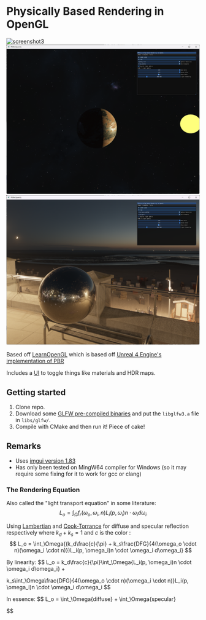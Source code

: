 # Physically Based Rendering in OpenGL

![screenshot3](screenshot3.png "")
![screenshot1](screenshot1.png "")
![screenshot2](screenshot2.png "")

Based off [LearnOpenGL](https://learnopengl.com/PBR/Theory) which is based off [Unreal 4 Engine's implementation of PBR](https://blog.selfshadow.com/publications/s2013-shading-course/karis/s2013_pbs_epic_notes_v2.pdf)

Includes a [UI](https://github.com/ocornut/imgui) to toggle things like materials and HDR maps.

## Getting started

1. Clone repo.
2. Download some [GLFW pre-compiled binaries](https://www.glfw.org/download) and put the `libglfw3.a` file in `libs/glfw/`. 
3. Compile with CMake and then run it! Piece of cake!

## Remarks

* Uses [imgui version 1.83](https://github.com/ocornut/imgui/releases/tag/v1.83)
* Has only been tested on MingW64 compiler for Windows (so it may require some fixing for it to work for gcc or clang)

### The Rendering Equation
Also called the "light transport equation" in some literature:
$$
L_o = \int_\Omega{f_r(\omega_o, \omega_i, n)L_i(p, \omega_i)n \cdot \omega_i d\omega_i}
$$

Using [Lambertian](https://en.wikipedia.org/wiki/Lambertian_reflectance) and [Cook-Torrance](https://en.wikipedia.org/wiki/Specular_highlight#Cook%E2%80%93Torrance_model) for diffuse and specular reflection respectively where $k_d + k_s = 1$ and $c$ is the color :
$$
L_o = \int_\Omega{(k_d\frac{c}{\pi} + k_s\frac{DFG}{4(\omega_o \cdot n)(\omega_i \cdot n)})L_i(p, \omega_i)n \cdot \omega_i d\omega_i}
$$

By linearity:
$$
L_o = k_d\frac{c}{\pi}\int_\Omega{L_i(p, \omega_i)n \cdot \omega_i d\omega_i} +

k_s\int_\Omega\frac{DFG}{4(\omega_o \cdot n)(\omega_i \cdot n)}L_i(p, \omega_i)n \cdot \omega_i d\omega_i
$$

In essence:
$$
L_o = \int_\Omega{diffuse} + \int_\Omega{specular}

$$
